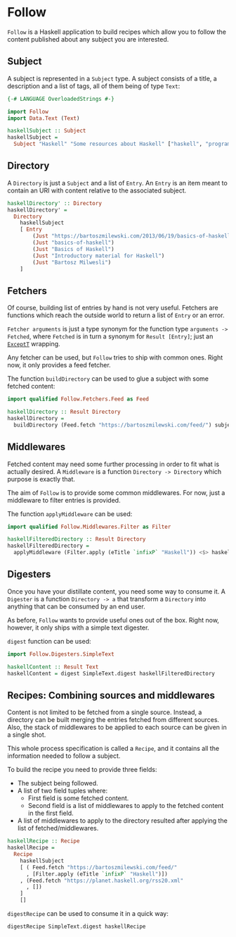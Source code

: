 # Follow

`Follow` is a Haskell application to build recipes which allow you to
follow the content published about any subject you are interested.

## Subject

A subject is represented in a `Subject` type. A subject consists of a
title, a description and a list of tags, all of them being of type
`Text`:

```haskell
{-# LANGUAGE OverloadedStrings #-}

import Follow
import Data.Text (Text)

haskellSubject :: Subject
haskellSubject =
  Subject "Haskell" "Some resources about Haskell" ["haskell", "programming"]
```

## Directory

A `Directory` is just a `Subject` and a list of `Entry`. An `Entry` is
an item meant to contain an URI with content relative to the
associated subject.

```haskell
haskellDirectory' :: Directory
haskellDirectory' =
  Directory
    haskellSubject
    [ Entry
        (Just "https://bartoszmilewski.com/2013/06/19/basics-of-haskell/")
        (Just "basics-of-haskell")
        (Just "Basics of Haskell")
        (Just "Introductory material for Haskell")
        (Just "Bartosz Milwesli")
    ]
```

## Fetchers

Of course, building list of entries by hand is not very
useful. Fetchers are functions which reach the outside world to return
a list of `Entry` or an error.

`Fetcher arguments` is just a type synonym for the function type
`arguments -> Fetched`, where `Fetched` is in turn a synonym for
`Result [Entry]`; just an [`ExceptT`](
http://hackage.haskell.org/package/transformers-0.5.5.0/docs/Control-Monad-Trans-Except.html#g:2)
wrapping.

Any fetcher can be used, but `Follow` tries to ship with common
ones. Right now, it only provides a feed fetcher.

The function `buildDirectory` can be used to glue a subject with some fetched content:

```haskell
import qualified Follow.Fetchers.Feed as Feed

haskellDirectory :: Result Directory
haskellDirectory =
  buildDirectory (Feed.fetch "https://bartoszmilewski.com/feed/") subject
```

## Middlewares

Fetched content may need some further processing in order to fit what
is actually desired. A `Middleware` is a function `Directory ->
Directory` which purpose is exactly that.

The aim of `Follow` is to provide some common middlewares. For now,
just a middleware to filter entries is provided.

The function `applyMiddleware` can be used:

```haskell
import qualified Follow.Middlewares.Filter as Filter

haskellFilteredDirectory :: Result Directory
haskellFilteredDirectory =
  applyMiddleware (Filter.apply (eTitle `infixP` "Haskell")) <$> haskellDirectory
```

## Digesters

Once you have your distillate content, you need some way to consume
it. A `Digester` is a function `Directory -> a` that transform a
`Directory` into anything that can be consumed by an end user.

As before, `Follow` wants to provide useful ones out of the box. Right
now, however, it only ships with a simple text digester.

`digest` function can be used:

```haskell
import Follow.Digesters.SimpleText

haskellContent :: Result Text
haskellContent = digest SimpleText.digest haskellFilteredDirectory
```

## Recipes: Combining sources and middlewares

Content is not limited to be fetched from a single source. Instead, a
directory can be built merging the entries fetched from different
sources. Also, the stack of middlewares to be applied to each source can be
given in a single shot.

This whole process specification is called a `Recipe`, and it contains
all the information needed to follow a subject.

To build the recipe you need to provide three fields:

- The subject being followed.
- A list of two field tuples where:
  - First field is some fetched content.
  - Second field is a list of middlewares to apply to the fetched content in the first field.
- A list of middlewares to apply to the directory resulted after applying the list of fetched/middlewares.

```haskell
haskellRecipe :: Recipe
haskellRecipe = 
  Recipe
    haskellSubject
    [ ( Feed.fetch "https://bartoszmilewski.com/feed/"
      , [Filter.apply (eTitle `infixP` "Haskell")])
    , (Feed.fetch "https://planet.haskell.org/rss20.xml"
      , [])
    ]
    []
```

`digestRecipe` can be used to consume it in a quick way:

```haskell
digestRecipe SimpleText.digest haskellRecipe
```